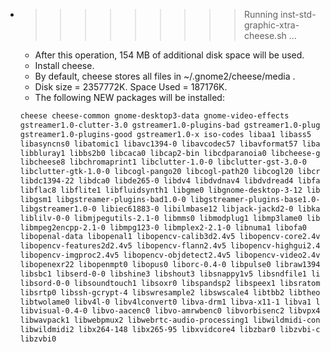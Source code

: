 * >>>>>>>>> Running inst-std-graphic-xtra-cheese.sh ...
  * After this operation, 154 MB of additional disk space will be used.
  * Install cheese.
  * By default, cheese stores all files in ~/.gnome2/cheese/media . 
  * Disk size = 2357772K. Space Used = 187176K.
  * The following NEW packages will be installed:
  ```bash
  cheese cheese-common gnome-desktop3-data gnome-video-effects
  gstreamer1.0-clutter-3.0 gstreamer1.0-plugins-bad gstreamer1.0-plugins-base
  gstreamer1.0-plugins-good gstreamer1.0-x iso-codes libaa1 libass5
  libasyncns0 libatomic1 libavc1394-0 libavcodec57 libavformat57 libavutil55
  libbluray1 libbs2b0 libcaca0 libcap2-bin libcdparanoia0 libcheese-gtk25
  libcheese8 libchromaprint1 libclutter-1.0-0 libclutter-gst-3.0-0
  libclutter-gtk-1.0-0 libcogl-pango20 libcogl-path20 libcogl20 libcrystalhd3
  libdc1394-22 libdca0 libde265-0 libdv4 libdvdnav4 libdvdread4 libfaad2
  libflac8 libflite1 libfluidsynth1 libgme0 libgnome-desktop-3-12 libgpm2
  libgsm1 libgstreamer-plugins-bad1.0-0 libgstreamer-plugins-base1.0-0
  libgstreamer1.0-0 libiec61883-0 libilmbase12 libjack-jackd2-0 libkate1
  liblilv-0-0 libmjpegutils-2.1-0 libmms0 libmodplug1 libmp3lame0 libmpcdec6
  libmpeg2encpp-2.1-0 libmpg123-0 libmplex2-2.1-0 libnuma1 libofa0
  libopenal-data libopenal1 libopencv-calib3d2.4v5 libopencv-core2.4v5
  libopencv-features2d2.4v5 libopencv-flann2.4v5 libopencv-highgui2.4-deb0
  libopencv-imgproc2.4v5 libopencv-objdetect2.4v5 libopencv-video2.4v5
  libopenexr22 libopenmpt0 libopus0 liborc-0.4-0 libpulse0 libraw1394-11
  libsbc1 libserd-0-0 libshine3 libshout3 libsnappy1v5 libsndfile1 libsndio6.1
  libsord-0-0 libsoundtouch1 libsoxr0 libspandsp2 libspeex1 libsratom-0-0
  libsrtp0 libssh-gcrypt-4 libswresample2 libswscale4 libtbb2 libtheora0
  libtwolame0 libv4l-0 libv4lconvert0 libva-drm1 libva-x11-1 libva1 libvdpau1
  libvisual-0.4-0 libvo-aacenc0 libvo-amrwbenc0 libvorbisenc2 libvpx4
  libwavpack1 libwebpmux2 libwebrtc-audio-processing1 libwildmidi-config
  libwildmidi2 libx264-148 libx265-95 libxvidcore4 libzbar0 libzvbi-common
  libzvbi0
  ```
